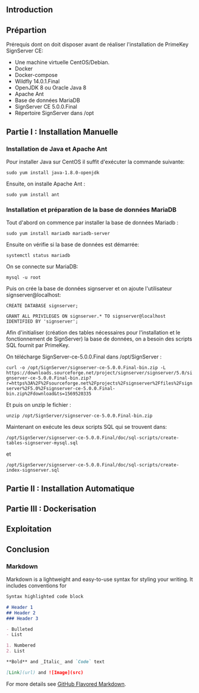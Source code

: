## Introduction

## Prépartion

Prérequis dont on doit disposer avant de réaliser l'installation de PrimeKey SignServer CE:

- Une machine virtuelle CentOS/Debian.
- Docker
- Docker-compose
- Wildfly 14.0.1.Final
- OpenJDK 8 ou Oracle Java 8
- Apache Ant
- Base de données MariaDB
- SignServer CE 5.0.0.Final
- Répertoire SignServer dans /opt


## Partie I : Installation Manuelle

### Installation de Java et Apache Ant

Pour installer Java sur CentOS il suffit d'exécuter la commande suivante:

`sudo yum install java-1.8.0-openjdk`

Ensuite, on installe Apache Ant :

`sudo yum install ant`

### Installation et préparation de la base de données MariaDB

Tout d'abord on commence par installer la base de données Mariadb :

`sudo yum install mariadb mariadb-server`

Ensuite on vérifie si la base de données est démarrée:

`systemctl status mariadb`

On se connecte sur MariaDB: 

`mysql -u root`

Puis on crée la base de données signserver et on ajoute l'utilisateur signserver@localhost:

`CREATE DATABASE signserver;`

`GRANT ALL PRIVILEGES ON signserver.* TO signserver@localhost IDENTIFIED BY 'signserver';`

Afin d'initialiser (création des tables nécessaires pour l'installation et le fonctionnement de SignServer) la base de données, on a besoin des scripts SQL fournit par PrimeKey.

On télécharge SignServer-ce-5.0.0.Final dans /opt/SignServer :

`curl -o /opt/SignServer/signserver-ce-5.0.0.Final-bin.zip -L https://downloads.sourceforge.net/project/signserver/signserver/5.0/signserver-ce-5.0.0.Final-bin.zip?r=https%3A%2F%2Fsourceforge.net%2Fprojects%2Fsignserver%2Ffiles%2Fsignserver%2F5.0%2Fsignserver-ce-5.0.0.Final-bin.zip%2Fdownload&ts=1569520335`

Et puis on unzip le fichier :

`unzip /opt/SignServer/signserver-ce-5.0.0.Final-bin.zip`

Maintenant on exécute les deux scripts SQL qui se trouvent dans: 

`/opt/SignServer/signserver-ce-5.0.0.Final/doc/sql-scripts/create-tables-signserver-mysql.sql`

et 

`/opt/SignServer/signserver-ce-5.0.0.Final/doc/sql-scripts/create-index-signserver.sql`




## Partie II : Installation Automatique

## Partie III : Dockerisation

## Exploitation

## Conclusion


### Markdown

Markdown is a lightweight and easy-to-use syntax for styling your writing. It includes conventions for

```markdown
Syntax highlighted code block

# Header 1
## Header 2
### Header 3

- Bulleted
- List

1. Numbered
2. List

**Bold** and _Italic_ and `Code` text

[Link](url) and ![Image](src)
```

For more details see [GitHub Flavored Markdown](https://guides.github.com/features/mastering-markdown/).

